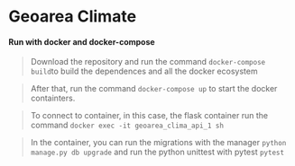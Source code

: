 # Geoarea Climate

#### Run with docker and docker-compose

> Download the repository and run the command ```docker-compose build```to build the dependences and all the docker ecosystem

> After that, run the command ```docker-compose up``` to start the docker containters.

> To connect to container, in this case, the flask container run the command ```docker exec -it geoarea_clima_api_1 sh```

> In the container, you can run the migrations with the manager ```python manage.py db upgrade``` and run the python unittest with pytest ```pytest```

